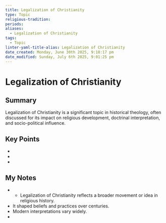 ```yaml
---
title: Legalization of Christianity
type: Topic
religious-tradition: 
periods: 
aliases:
  - Legalization of Christianity
tags:
  - Topic
linter-yaml-title-alias: Legalization of Christianity
date_created: Monday, June 30th 2025, 9:18:17 pm
date_modified: Sunday, July 6th 2025, 9:01:25 pm
---
```


# Legalization of Christianity

## Summary
Legalization of Christianity is a significant topic in historical theology, often discussed for its impact on religious development, doctrinal interpretation, and socio-political influence.

## Key Points
- 
- 
- 

## My Notes
- - Legalization of Christianity reflects a broader movement or idea in religious history.
- It shaped beliefs and practices over centuries.
- Modern interpretations vary widely.
- 